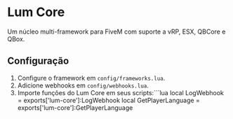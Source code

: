 # Lum Core
Um núcleo multi-framework para FiveM com suporte a vRP, ESX, QBCore e QBox.

## Configuração
1. Configure o framework em `config/frameworks.lua`.
2. Adicione webhooks em `config/webhooks.lua`.
3. Importe funções do Lum Core em seus scripts:```lua
local LogWebhook = exports['lum-core']:LogWebhook
local GetPlayerLanguage = exports['lum-core']:GetPlayerLanguage